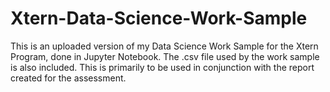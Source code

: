 # Xtern-Data-Science-Work-Sample
This is an uploaded version of my Data Science Work Sample for the Xtern Program, done in Jupyter Notebook. The .csv file used by the work sample is also included. This is primarily to be used in conjunction with the report created for the assessment.
